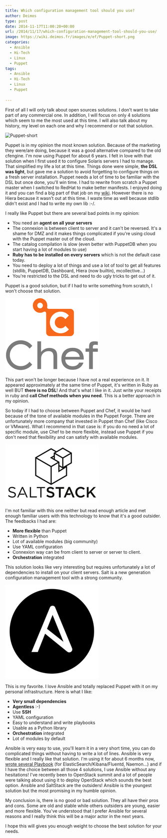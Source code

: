 ```yaml
---
title: Which configuration management tool should you use?
author: Deimos
type: post
date: 2014-11-17T11:00:20+00:00
url: /2014/11/17/which-configuration-management-tool-should-you-use/
image: https://wiki.deimos.fr/images/e/ef/Puppet-short.png
categories:
  - Ansible
  - Hi-Tech
  - Linux
  - Puppet
tags:
  - Ansible
  - Hi-Tech
  - Linux
  - Puppet

---
```


First of all I will only talk about open sources solutions. I don't want to take part of any commercial one. In addition, I will focus on only 4 solutions which seem to me the most used at this time. I will also talk about my history, my level on each one and why I recommend or not that solution.

![Puppet-short](https://wiki.deimos.fr/images/e/ef/Puppet-short.png)

Puppet is in my opinion the most known solution. Because of the marketing they were/are doing, because it was a good alternative compared to the old cfengine. I'm now using Puppet for about 6 years. I felt in love with that solution when I first used it to configure Solaris servers I had to manage. That simplified my life a lot at this time. Things done were simple, **the DSL was light**, but gave me a solution to avoid forgetting to configure things on a fresh server installation. Puppet needs a lot of time to be familiar with the DSL but once done, you'll win time. I had to rewrite from scratch a Puppet master when I switched to RedHat to make better manifests. I enjoyed doing it and you can find a big part of that job on my [wiki](https://wiki.deimos.fr/Puppet_:_Solution_de_gestion_de_fichier_de_configuration). However there is no Hiera because it wasn't out at this time. I waste time as well because stdlib didn't exist and I had to write my own lib :-/.

I really like Puppet but there are several bad points in my opinion:

  * You need an **agent on all your servers**
  * The connexion is between client to server and it can't be reversed. It's a shame for DMZ and it makes things complicated if you're using cloud with the Puppet master out of the cloud.
  * The catalog compilation is slow (even better with PuppetDB when you start having a lot of modules to use)
  * **Ruby has to be installed on every servers** which is not the default case today.
  * You need to deploy a lot of things and use a lot of tool to get all features (stdlib, PuppetDB, Dashboard, Hiera (now builtin), mcollective...)
  * You're restricted to the DSL and need to do ugly tricks to get out of it.

Puppet is a good solution, but if I had to write something from scratch, I won't choose that solution.

![OC_Chef_Logo-300x236](/images/logo_chef.png)

This part won't be longer because I have not a real experience on it. It appeared approximately at the same time of Puppet, it's written in Ruby as well BUT **there is no DSL**! And that's what I like in it. Just write your receipts in ruby and **call Chef methods when you need**. This is a better approach in my opinion.

So today if I had to choose between Puppet and Chef, it would be hard because of the tone of available modules in the Puppet Forge. There are unfortunately more company that invested in Puppet than Chef (like Cisco or VMware). What I recommend in that case is: if you do no need a lot of specific module, use Chef to be more flexible, instead use Puppet if you don't need that flexibility and can satisfy with available modules.

![SaltStack-logo-black-on-white-300x187](/images/logo_saltstack.png)

I'm not familiar with this one neither but read enough article and met enough familiar users with this technology to know that it's a good outsider. The feedbacks I had are:

  * **More flexible** than Puppet
  * Written in Python
  * Lot of available modules (big community)
  * Use YAML configuration
  * Connexion way can be from client to server or server to client.
  * **Orchestration** integrated

This solution looks like very interesting but requires unfortunately a lot of dependencies to install on your client servers. Salt is a new generation configuration management tool with a strong community.

![ansible_logo-300x300](/images/logo_ansible.png)

This is my favorite. I love Ansible and totally replaced Puppet with it on my personal infrastructure. Here is what I like:

  * **Very small dependencies**
  * **Agentless** :-)
  * Use **SSH**
  * YAML configuration
  * Easy to understand and write playbooks
  * Usable as a Python library
  * **Orchestration** integrated
  * Lot of modules by default

Ansible is very easy to use, you'll learn it in a very short time, you can do complicated things without having to write a lot of lines. Ansible is very flexible and I really like that solution. I'm using it for about 6 months now, [wrote several Playbook](https://github.com/search?q=user%3Adeimosfr+ansible) (for ElasticSearch/Kibana/Fluentd, Naemon...) and if I have the choice between all those 4 solutions, I use Ansible without any hesitations! I've recently been to OpenStack summit and a lot of people were talking about using it to deploy OpenStack which sounds the best option. Ansible and SaltStack are the outsiders! Ansible is the youngest solution but the most promising in my humble opinion.

My conclusion is, there is no good or bad solution. They all have their pros and cons. Some are old and stable while others outsiders are young, easier and more flexible. You've understood that I prefer Ansible for several reasons and I really think this will be a major actor in the next years.

I hope this will gives you enough weight to choose the best solution for your needs.